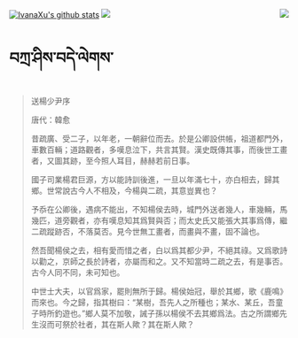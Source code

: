 [![IvanaXu's github stats](https://github-readme-stats.vercel.app/api?username=IvanaXu&show_icons=true&theme=vue-dark)](https://github.com/anuraghazra/github-readme-stats)
<img align="right" src="https://github-readme-stats.vercel.app/api/top-langs/?username=IvanaXu&langs_count=7&theme=graywhite" />
<img src="https://github-readme-stats.vercel.app/api/wakatime?username=IvanaXu&layout=compact&langs_count=6&theme=vue-dark&&custom_title=Programming Times(Jul 29 2021-)" />
# བཀྲ་ཤིས་བདེ་ལེགས་
> 送楊少尹序
> 
> 唐代：韓愈 
> 
> 昔疏廣、受二子，以年老，一朝辭位而去。於是公卿設供帳，祖道都門外，車數百輛；道路觀者，多嘆息泣下，共言其賢。漢史既傳其事，而後世工畫者，又圖其跡，至今照人耳目，赫赫若前日事。
> 
> 國子司業楊君巨源，方以能詩訓後進，一旦以年滿七十，亦白相去，歸其鄉。世常說古今人不相及，今楊與二疏，其意豈異也？
> 
> 予忝在公卿後，遇病不能出，不知楊侯去時，城門外送者幾人，車幾輛，馬幾匹，道旁觀者，亦有嘆息知其爲賢與否；而太史氏又能張大其事爲傳，繼二疏蹤跡否，不落莫否。見今世無工畫者，而畫與不畫，固不論也。
> 
> 然吾聞楊侯之去，相有愛而惜之者，白以爲其都少尹，不絕其祿。又爲歌詩以勸之，京師之長於詩者，亦屬而和之。又不知當時二疏之去，有是事否。古今人同不同，未可知也。
> 
> 中世士大夫，以官爲家，罷則無所于歸。楊侯始冠，舉於其鄉，歌《鹿鳴》而來也。今之歸，指其樹曰：“某樹，吾先人之所種也；某水、某丘，吾童子時所釣遊也。”鄉人莫不加敬，誡子孫以楊侯不去其鄉爲法。古之所謂鄉先生沒而可祭於社者，其在斯人歟？其在斯人歟？
>